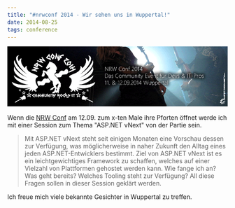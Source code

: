```yaml
---
title: "#nrwconf 2014 - Wir sehen uns in Wuppertal!"
date: 2014-08-25
tags: conference
---
```

![NRW Conf 2014 - Community rocks IT](/images/nrwconf2014.gif)

Wenn die [NRW Conf](http://nrwconf.de/de/) am 12.09. zum x-ten Male ihre Pforten öffnet werde ich mit einer Session zum Thema "ASP.NET vNext" von der Partie sein.

> Mit ASP.NET vNext steht seit einigen Monaten eine Vorschau dessen zur Verfügung, was möglicherweise in naher Zukunft den Alltag eines jeden ASP.NET-Entwicklers bestimmt. Ziel von ASP.NET vNext ist es ein leichtgewichtiges Framework zu schaffen, welches auf einer Vielzahl von Plattformen gehostet werden kann. Wie fange ich an? Was geht bereits? Welches Tooling steht zur Verfügung? All diese Fragen sollen in dieser Session geklärt werden.

Ich freue mich viele bekannte Gesichter in Wuppertal zu treffen.
